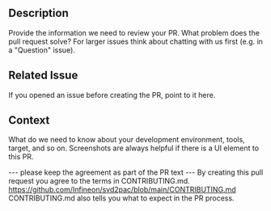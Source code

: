 ## Description
Provide the information we need to review your PR. What problem does the pull request solve?
For larger issues think about chatting with us first (e.g. in a "Question" issue).

## Related Issue
If you opened an issue before creating the PR, point to it here.

## Context
What do we need to know about your development environment, tools, target, and so on. Screenshots are always helpful if there is a UI element to this PR.

--- please keep the agreement as part of the PR text ---
By creating this pull request you agree to the terms in CONTRIBUTING.md.
https://github.com/Infineon/svd2pac/blob/main/CONTRIBUTING.md
CONTRIBUTING.md also tells you what to expect in the PR process.
